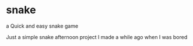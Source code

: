 # snake
a Quick and easy snake game

Just a simple snake afternoon project I made a while ago when I was bored
